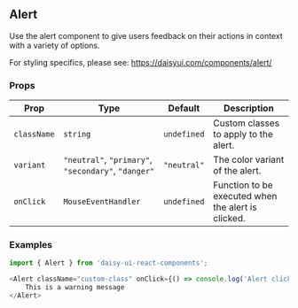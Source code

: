 ## Alert

Use the alert component to give users feedback on their actions in context with a variety of options.

For styling specifics, please see: https://daisyui.com/components/alert/

### Props

| Prop        | Type                                            | Default | Description                                                                                             |
|-------------|-------------------------------------------------|---------|---------------------------------------------------------------------------------------------------------|
| `className` | `string`                                        | `undefined`    | Custom classes to apply to the alert.                                    |
| `variant`   | `"neutral"`, `"primary"`, `"secondary"`, `"danger"`| `"neutral"` | The color variant of the alert.                  |
| `onClick`   | `MouseEventHandler`                             | `undefined`| Function to be executed when the alert is clicked.                                                      |

### Examples
```javascript
import { Alert } from 'daisy-ui-react-components';

<Alert className="custom-class" onClick={() => console.log('Alert clicked')}>
    This is a warning message
</Alert>